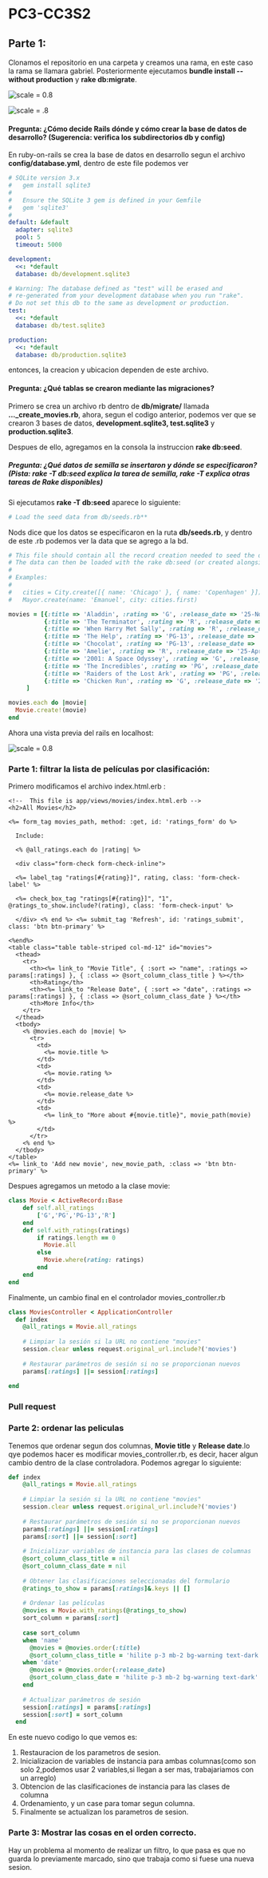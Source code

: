 # PC3-CC3S2
## Parte 1:
Clonamos el repositorio en una carpeta y creamos una rama, en este caso la rama se llamara gabriel.
Posteriormente ejecutamos **bundle install --without production** y **rake db:migrate**.

![scale = 0.8](https://github.com/GaboYR/PC3-CC3S2/blob/main/images/bundle.png)

![scale = .8](https://github.com/GaboYR/PC3-CC3S2/blob/main/images/rake.png)

#### Pregunta: ¿Cómo decide Rails dónde y cómo crear la base de datos de desarrollo? (Sugerencia: verifica los subdirectorios db y config)
En ruby-on-rails se crea la base de datos en desarrollo segun el archivo **config/database.yml**, dentro de este file podemos ver 
```yml
# SQLite version 3.x
#   gem install sqlite3
#
#   Ensure the SQLite 3 gem is defined in your Gemfile
#   gem 'sqlite3'
#
default: &default
  adapter: sqlite3
  pool: 5
  timeout: 5000

development:
  <<: *default
  database: db/development.sqlite3

# Warning: The database defined as "test" will be erased and
# re-generated from your development database when you run "rake".
# Do not set this db to the same as development or production.
test:
  <<: *default
  database: db/test.sqlite3

production:
  <<: *default
  database: db/production.sqlite3

```
entonces, la creacion y ubicacion dependen de este archivo.
#### Pregunta: ¿Qué tablas se crearon mediante las migraciones?
Primero se crea un archivo rb dentro de **db/migrate/** llamada **..._create_movies.rb**, ahora, segun el codigo anterior, podemos ver que se crearon 3 bases de datos, **development.sqlite3, test.sqlite3** y **production.sqlite3**.

Despues de ello, agregamos en la consola la instruccion **rake db:seed**.
##### Pregunta: ¿Qué datos de semilla se insertaron y dónde se especificaron? (Pista: rake -T db:seed explica la tarea de semilla, rake -T explica otras tareas de Rake disponibles) 
Si ejecutamos **rake -T db:seed** aparece lo siguiente: 
```yml
# Load the seed data from db/seeds.rb**
```
Nods dice que los datos se especificaron en la ruta **db/seeds.rb**, y dentro de este .rb podemos ver la data que se agrego a la bd.
```ruby
# This file should contain all the record creation needed to seed the database with its default values.
# The data can then be loaded with the rake db:seed (or created alongside the db with db:setup).
#
# Examples:
#
#   cities = City.create([{ name: 'Chicago' }, { name: 'Copenhagen' }])
#   Mayor.create(name: 'Emanuel', city: cities.first)

movies = [{:title => 'Aladdin', :rating => 'G', :release_date => '25-Nov-1992'},
    	  {:title => 'The Terminator', :rating => 'R', :release_date => '26-Oct-1984'},
    	  {:title => 'When Harry Met Sally', :rating => 'R', :release_date => '21-Jul-1989'},
      	  {:title => 'The Help', :rating => 'PG-13', :release_date => '10-Aug-2011'},
      	  {:title => 'Chocolat', :rating => 'PG-13', :release_date => '5-Jan-2001'},
      	  {:title => 'Amelie', :rating => 'R', :release_date => '25-Apr-2001'},
      	  {:title => '2001: A Space Odyssey', :rating => 'G', :release_date => '6-Apr-1968'},
      	  {:title => 'The Incredibles', :rating => 'PG', :release_date => '5-Nov-2004'},
      	  {:title => 'Raiders of the Lost Ark', :rating => 'PG', :release_date => '12-Jun-1981'},
      	  {:title => 'Chicken Run', :rating => 'G', :release_date => '21-Jun-2000'},
  	 ]

movies.each do |movie|
  Movie.create!(movie)
end
```
Ahora una vista previa del rails en localhost:

![scale = 0.8](https://github.com/GaboYR/PC3-CC3S2/blob/main/images/rails_server.png)

### Parte 1: filtrar la lista de películas por clasificación:
Primero modificamos el archivo index.html.erb :
```erb
<!--  This file is app/views/movies/index.html.erb -->
<h2>All Movies</h2>

<%= form_tag movies_path, method: :get, id: 'ratings_form' do %>

  Include:

  <% @all_ratings.each do |rating| %>

  <div class="form-check form-check-inline">

  <%= label_tag "ratings[#{rating}]", rating, class: 'form-check-label' %>

  <%= check_box_tag "ratings[#{rating}]", "1", @ratings_to_show.include?(rating), class: 'form-check-input' %>

  </div> <% end %> <%= submit_tag 'Refresh', id: 'ratings_submit', class: 'btn btn-primary' %>

<%end%>
<table class="table table-striped col-md-12" id="movies">
  <thead>
    <tr>
      <th><%= link_to "Movie Title", { :sort => "name", :ratings => params[:ratings] }, { :class => @sort_column_class_title } %></th>
      <th>Rating</th>
      <th><%= link_to "Release Date", { :sort => "date", :ratings => params[:ratings] }, { :class => @sort_column_class_date } %></th>
      <th>More Info</th>
    </tr>
  </thead>
  <tbody>
    <% @movies.each do |movie| %>
      <tr>
        <td>
          <%= movie.title %>
        </td>
        <td>
          <%= movie.rating %>
        </td>
        <td>
          <%= movie.release_date %>
        </td>
        <td>
          <%= link_to "More about #{movie.title}", movie_path(movie) %>
        </td>
      </tr>
    <% end %>
  </tbody>
</table>
<%= link_to 'Add new movie', new_movie_path, :class => 'btn btn-primary' %>

```
Despues agregamos un metodo a la clase movie:
```ruby
class Movie < ActiveRecord::Base
    def self.all_ratings
        ['G','PG','PG-13','R']
    end
    def self.with_ratings(ratings)
        if ratings.length == 0
          Movie.all
        else
          Movie.where(rating: ratings)
        end
    end
end
```
Finalmente, un cambio final en el controlador movies_controller.rb
```ruby
class MoviesController < ApplicationController
  def index
    @all_ratings = Movie.all_ratings
  
    # Limpiar la sesión si la URL no contiene "movies"
    session.clear unless request.original_url.include?('movies')
  
    # Restaurar parámetros de sesión si no se proporcionan nuevos
    params[:ratings] ||= session[:ratings]
  
end
```
### Pull request

### Parte 2: ordenar las peliculas
Tenemos que ordenar segun dos columnas, **Movie title** y **Release date**.lo qye podemos hacer es modificar movies_controller.rb, es decir, hacer algun cambio dentro de la clase controladora.
Podemos agregar lo siguiente:
```ruby
def index
    @all_ratings = Movie.all_ratings
  
    # Limpiar la sesión si la URL no contiene "movies"
    session.clear unless request.original_url.include?('movies')
  
    # Restaurar parámetros de sesión si no se proporcionan nuevos
    params[:ratings] ||= session[:ratings]
    params[:sort] ||= session[:sort]
  
    # Inicializar variables de instancia para las clases de columnas
    @sort_column_class_title = nil
    @sort_column_class_date = nil
  
    # Obtener las clasificaciones seleccionadas del formulario
    @ratings_to_show = params[:ratings]&.keys || []
  
    # Ordenar las películas
    @movies = Movie.with_ratings(@ratings_to_show)
    sort_column = params[:sort]
  
    case sort_column
    when 'name'
      @movies = @movies.order(:title)
      @sort_column_class_title = 'hilite p-3 mb-2 bg-warning text-dark'
    when 'date'
      @movies = @movies.order(:release_date)
      @sort_column_class_date = 'hilite p-3 mb-2 bg-warning text-dark'
    end
  
    # Actualizar parámetros de sesión
    session[:ratings] = params[:ratings]
    session[:sort] = sort_column
  end
```

En este nuevo codigo lo que vemos es:
1. Restauracion de los parametros de sesion.
2. Inicializacion de variables de instancia para ambas columnas(como son solo 2,podemos usar 2 variables,si llegan a ser mas, trabajariamos con un arreglo)
3. Obtencion de las clasificaciones de instancia para las clases de columna
4. Ordenamiento, y un case para tomar segun columna.
5. Finalmente se actualizan los parametros de sesion.

### Parte 3: Mostrar las cosas en el orden correcto.
Hay un problema al momento de realizar un filtro, lo que pasa es que no guarda lo previamente marcado, sino que trabaja como si fuese una nueva sesion.
